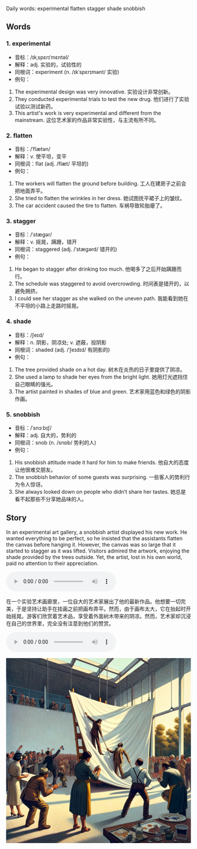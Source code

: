 Daily words: experimental flatten stagger shade snobbish

## Words
### 1. experimental
- 音标：/ɪkˌspɛrɪˈmɛntəl/ <span style="cursor: pointer;" onclick="document.getElementById('audio-player-1').play()"><i class="fas fa-volume-up"></i></span>
<audio id="audio-player-1" src="audios/words/experimental.mp3" style="display:none;"></audio>
- 解释：adj. 实验的，试验性的
- 同根词：experiment (n. /ɪkˈspɛrɪmənt/ 实验)
- 例句：
1. The experimental design was very innovative. 
实验设计非常创新。 
2. They conducted experimental trials to test the new drug. 
他们进行了实验试验以测试新药。 
3. This artist's work is very experimental and different from the mainstream. 
这位艺术家的作品非常实验性，与主流有所不同。

### 2. flatten
- 音标：/ˈflætən/ <span style="cursor: pointer;" onclick="document.getElementById('audio-player-2').play()"><i class="fas fa-volume-up"></i></span>
<audio id="audio-player-2" src="audios/words/flatten.mp3" style="display:none;"></audio>
- 解释：v. 使平坦，变平
- 同根词：flat (adj. /flæt/ 平坦的)
- 例句：
1. The workers will flatten the ground before building. 
工人在建房子之前会把地面弄平。 
2. She tried to flatten the wrinkles in her dress. 
她试图抚平裙子上的皱纹。 
3. The car accident caused the tire to flatten. 
车祸导致轮胎瘪了。

### 3. stagger
- 音标：/ˈstæɡər/ <span style="cursor: pointer;" onclick="document.getElementById('audio-player-3').play()"><i class="fas fa-volume-up"></i></span>
<audio id="audio-player-3" src="audios/words/stagger.mp3" style="display:none;"></audio>
- 解释：v. 摇晃，蹒跚，错开
- 同根词：staggered (adj. /ˈstæɡərd/ 错开的)
- 例句：
1. He began to stagger after drinking too much. 
他喝多了之后开始蹒跚而行。 
2. The schedule was staggered to avoid overcrowding. 
时间表是错开的，以避免拥挤。 
3. I could see her stagger as she walked on the uneven path. 
我能看到她在不平坦的小路上走路时摇晃。

### 4. shade
- 音标：/ʃeɪd/ <span style="cursor: pointer;" onclick="document.getElementById('audio-player-4').play()"><i class="fas fa-volume-up"></i></span>
<audio id="audio-player-4" src="audios/words/shade.mp3" style="display:none;"></audio>
- 解释：n. 阴影，阴凉处; v. 遮蔽，投阴影
- 同根词：shaded (adj. /ˈʃeɪdɪd/ 有阴影的)
- 例句：
1. The tree provided shade on a hot day. 
树木在炎热的日子里提供了阴凉。 
2. She used a lamp to shade her eyes from the bright light. 
她用灯光遮挡住自己眼睛的强光。 
3. The artist painted in shades of blue and green. 
艺术家用蓝色和绿色的阴影作画。

### 5. snobbish
- 音标：/ˈsnɔːbɪʃ/ <span style="cursor: pointer;" onclick="document.getElementById('audio-player-5').play()"><i class="fas fa-volume-up"></i></span>
<audio id="audio-player-5" src="audios/words/snobbish.mp3" style="display:none;"></audio>
- 解释：adj. 自大的，势利的
- 同根词：snob (n. /snɒb/ 势利的人)
- 例句：
1. His snobbish attitude made it hard for him to make friends. 
他自大的态度让他很难交朋友。 
2. The snobbish behavior of some guests was surprising. 
一些客人的势利行为令人惊讶。 
3. She always looked down on people who didn’t share her tastes. 
她总是看不起那些不分享她品味的人。

## Story
In an experimental art gallery, a snobbish artist displayed his new work. He wanted everything to be perfect, so he insisted that the assistants flatten the canvas before hanging it. However, the canvas was so large that it started to stagger as it was lifted. Visitors admired the artwork, enjoying the shade provided by the trees outside. Yet, the artist, lost in his own world, paid no attention to their appreciation.

<audio controls>
  <source src="./audios/story/2024-10-22-english.mp3" type="audio/mpeg">
  你的浏览器不支持音频元素。
</audio>
  

在一个实验艺术画廊里，一位自大的艺术家展出了他的最新作品。他想要一切完美，于是坚持让助手在挂画之前把画布弄平。然而，由于画布太大，它在抬起时开始摇晃。游客们欣赏着艺术品，享受着外面树木带来的阴凉。然而，艺术家却沉浸在自己的世界里，完全没有注意到他们的赞赏。

<audio controls>
  <source src="./audios/story/2024-10-22-chinese.mp3" type="audio/mpeg">
  你的浏览器不支持音频元素。
</audio>
  

![story](./images/2024-10-22.png)

